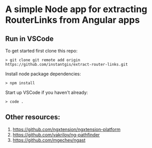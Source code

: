 #  A simple Node app for extracting RouterLinks from Angular apps

## Run in VSCode

To get started first clone this repo:

```
> git clone git remote add origin https://github.com/instantgis/extract-router-links.git
```

Install node package dependencies:

```
> npm install
```

Start up VSCode if you haven't already:

```
> code .
```

## Other resources:

1. https://github.com/ngxtension/ngxtension-platform
2. https://github.com/vakrilov/ng-pathfinder
3. https://github.com/mgechev/ngast
